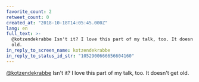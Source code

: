 ```yaml
---
favorite_count: 2
retweet_count: 0
created_at: "2018-10-18T14:05:45.000Z"
lang: en
full_text: >-
  @kotzendekrabbe Isn't it? I love this part of my talk, too. It doesn't get
  old.
in_reply_to_screen_name: kotzendekrabbe
in_reply_to_status_id_str: "1052900666656604160"
---
```


[@kotzendekrabbe](https://twitter.com/kotzendekrabbe) Isn't it? I love this part
of my talk, too. It doesn't get old.
